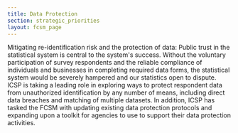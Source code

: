 ```yaml
---
title: Data Protection
section: strategic_priorities
layout: fcsm_page
---
```

<p>Mitigating re-identification risk and the protection of data: Public trust in the statistical system is central to the system's success. Without the voluntary participation of survey respondents and the reliable compliance of individuals and businesses in completing required data forms, the statistical system would be severely hampered and our statistics open to dispute. ICSP is taking a leading role in exploring ways to protect respondent data from unauthorized identification by any number of means, including direct data breaches and matching of multiple datasets. In addition, ICSP has tasked the FCSM with updating existing data protection protocols and expanding upon a toolkit for agencies to use to support their data protection activities.</p>